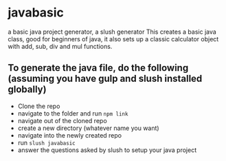 # javabasic
a basic java project generator, a slush generator
This creates a basic java class, good for beginners of java, it also sets up a classic calculator object with add, sub, div and
mul functions.

## To generate the java file, do the following (assuming you have gulp and slush installed globally)
* Clone the repo
* navigate to the folder and run ```npm link```
* navigate out of the cloned repo
* create a new directory (whatever name you want)
* navigate into the newly created repo
* run ```slush javabasic```
* answer the questions asked by slush to setup your java project
